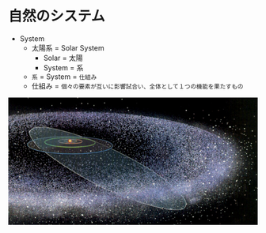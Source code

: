 # 自然のシステム

* System
    * 太陽系 = Solar System
        * Solar = 太陽
        * System = 系
    * `系` = System = `仕組み`
    * 仕組み = `個々の要素が互いに影響試合い、全体として１つの機能を果たすもの`

![system_00](image/system_00.jpg)

